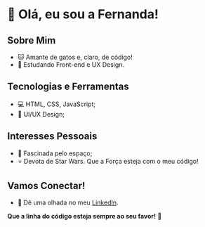 # 👋 Olá, eu sou a Fernanda!

## Sobre Mim
- 🐱 Amante de gatos e, claro, de código!
- 🚀 Estudando Front-end e UX Design.

## Tecnologias e Ferramentas
- 💻 HTML, CSS, JavaScript;
- 🎨 UI/UX Design;
  
## Interesses Pessoais
- 🌌 Fascinada pelo espaço;
- ⭐️ Devota de Star Wars. Que a Força esteja com o meu código!


## Vamos Conectar!
- 💼 Dê uma olhada no meu [LinkedIn]([www.linkedin.com/in/fernanda-avila-batista/).


**Que a linha do código esteja sempre ao seu favor!** 🚀


